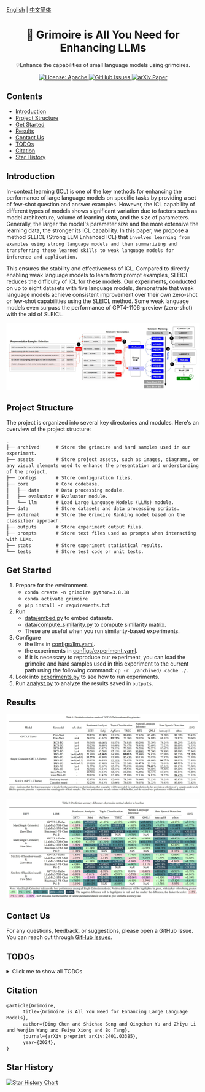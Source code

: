 [English](./README.md) | [中文简体](./README.zh_CN.md)


<h1 align="center">
    📖 Grimoire is All You Need for Enhancing LLMs
</h1>
<p align="center">💡Enhance the capabilities of small language models using grimoires.
<p align="center">
<a href="https://opensource.org/license/apache-2-0/">
    <img alt="License: Apache" src="https://img.shields.io/badge/License-Apache2.0-green.svg">
</a>
<a href="https://github.com/IAAR-Shanghai/Grimoire/issues">
    <img alt="GitHub Issues" src="https://img.shields.io/github/issues/IAAR-Shanghai/Grimoire?color=red">
</a>
<a href="https://arxiv.org/abs/2401.03385">
    <img alt="arXiv Paper" src="https://img.shields.io/badge/Paper-arXiv-blue.svg">
</a></p>

## Contents
- [Introduction](#introduction)
- [Project Structure](#project-structure)
- [Get Started](#get-started)
- [Results](#results)
- [Contact Us](#contact-us)
- [TODOs](#TODOs)
- [Citation](#citation)
- [Star History](#star-history)

## Introduction

In-context learning (ICL) is one of the key methods for enhancing the performance of large language models on specific tasks by providing a set of few-shot question and answer examples. However, the ICL capability of different types of models shows significant variation due to factors such as model architecture, volume of learning data, and the size of parameters. Generally, the larger the model's parameter size and the more extensive the learning data, the stronger its ICL capability. In this paper, we propose a method SLEICL (Strong LLM Enhanced ICL) that `involves learning from examples using strong language models and then summarizing and transferring these learned skills to weak language models for inference and application.` 

This ensures the stability and effectiveness of ICL. Compared to directly enabling weak language models to learn from prompt examples, SLEICL reduces the difficulty of ICL for these models. Our experiments, conducted on up to eight datasets with five language models, demonstrate that weak language models achieve consistent improvement over their own zero-shot or few-shot capabilities using the SLEICL method. Some weak language models even surpass the performance of GPT4-1106-preview (zero-shot) with the aid of SLEICL.

<p align="center"><img src="./assets/grim_framework.jpg" alt=""></p>

## Project Structure
The project is organized into several key directories and modules. Here's an overview of the project structure:
```
.
├── archived      # Store the grimoire and hard samples used in our experiment.
├── assets        # Store project assets, such as images, diagrams, or any visual elements used to enhance the presentation and understanding of the project.
├── configs       # Store configuration files.
├── core          # Core codebase.
│   ├── data      # Data processing module.
│   ├── evaluator # Evaluator module.
│   └── llm       # Load Large Language Models (LLMs) module.
├── data          # Store datasets and data processing scripts.
├── external      # Store the Grimoire Ranking model based on the classifier approach.
├── outputs       # Store experiment output files.
├── prompts       # Store text files used as prompts when interacting with LLMs.
├── stats         # Store experiment statistical results.
└── tests         # Store test code or unit tests.
```


## Get Started

1. Prepare for the environment.
   * `conda create -n grimoire python=3.8.18`
   * `conda activate grimoire`
   * `pip install -r requirements.txt`
2. Run
   * [data/embed.py](data/embed.py) to embed datasets.
   * [data/compute_similarity.py](data/compute_similarity.py) to compute similarity matrix.
   * These are useful when you run similarity-based experiments.
3. Configure
   * the llms in [configs/llm.yaml](configs/llm.yaml).
   * the experiments in [configs/experiment.yaml](configs/experiment.yaml).
   * If it is necessary to reproduce our experiment, you can load the grimoire and hard samples used in this experiment to the current path using the following command: `cp -r ./archived/.cache ./`.
4. Look into [experiments.py](experiments.py) to see how to run experiments.
5. Run [analyst.py](analyst.py) to analyze the results saved in `outputs`.

## Results
<p align="center"><img src="./assets/res_gpt-3.5-turbo.jpg" alt=""></p>
<p align="center"><img src="./assets/acc_diff_grim_to_baseline.jpg" alt=""></p>


## Contact Us

For any questions, feedback, or suggestions, please open a GitHub Issue. You can reach out through [GitHub Issues](https://github.com/IAAR-Shanghai/Grimoire/issues).

## TODOs

<details>
<summary>Click me to show all TODOs</summary>

- [ ] Write a unified `setup.sh` to implement automatic environment configuration and the implementation of `embed.py` and `compute_similarity.py`;
- [ ] Provides a simple tutorial on deploying vllm models;
- [ ] Load large models directly from `huggingface`;
- [ ] Add configurable items in `experiment.yaml`;
- [ ] The experimental environment and code are packaged based on Docker, which is convenient for researchers to use and deploy quickly;

</details>

## Citation
```
@article{Grimoire,
      title={Grimoire is All You Need for Enhancing Large Language Models}, 
      author={Ding Chen and Shichao Song and Qingchen Yu and Zhiyu Li and Wenjin Wang and Feiyu Xiong and Bo Tang},
      journal={arXiv preprint arXiv:2401.03385},
      year={2024},
}
```

## Star History

[![Star History Chart](https://api.star-history.com/svg?repos=IAAR-Shanghai/Grimoire&type=Date)](https://star-history.com/#IAAR-Shanghai/Grimoire&Date)